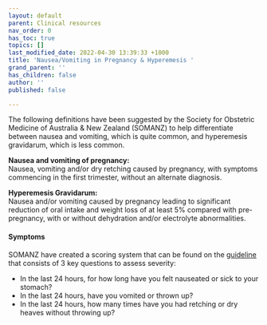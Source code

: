 ```yaml
---
layout: default
parent: Clinical resources
nav_order: 0
has_toc: true
topics: []
last_modified_date: 2022-04-30 13:39:33 +1000
title: 'Nausea/Vomiting in Pregnancy & Hyperemesis '
grand_parent: ''
has_children: false
author: ''
published: false

---
```


The following definitions have been suggested by the Society for Obstetric Medicine of Australia & New Zealand (SOMANZ) to help differentiate between nausea and vomiting, which is quite common, and hyperemesis gravidarum, which is less common.

**Nausea and vomiting of pregnancy:**  
Nausea, vomiting and/or dry retching caused by pregnancy, with symptoms commencing in the first trimester, without an alternate diagnosis.

**Hyperemesis Gravidarum:**  
Nausea and/or vomiting caused by pregnancy leading to significant reduction of oral intake and weight loss of at least 5% compared with pre-pregnancy, with or without dehydration and/or electrolyte abnormalities.

#### Symptoms

SOMANZ have created a scoring system that can be found on the [guideline](https://www.somanz.org/content/uploads/2020/07/NVP-EXEC-SUMMARY-1.2.20.pdf "SOMANZ Nausea in Pregnancy") that consists of 3 key questions to assess severity:

* In the last 24 hours, for how long have you felt nauseated or sick to your stomach?
* In the last 24 hours, have you vomited or thrown up?
* In the last 24 hours, how many times have you had retching or dry heaves without throwing up?